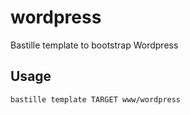 # wordpress
Bastille template to bootstrap Wordpress

## Usage
```shell
bastille template TARGET www/wordpress
```
